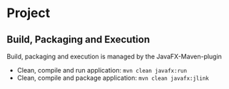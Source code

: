 # Project
## Build, Packaging and Execution
Build, packaging and execution is managed by the JavaFX-Maven-plugin
- Clean, compile and run application: `mvn clean javafx:run`
- Clean, compile and package application: `mvn clean javafx:jlink`
